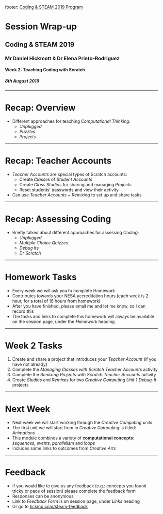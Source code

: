 footer: [Coding & STEAM 2019 Program](http://cs4s.github.io/steam-2019)

# Session Wrap-up

## Coding & STEAM 2019

### Mr Daniel Hickmott & Dr Elena Prieto-Rodriguez

#### Week 2: Teaching Coding with Scratch

##### 8th August 2019

---

# Recap: Overview

- Different approaches for teaching *Computational Thinking*: 
	- *Unplugged*
	- *Puzzles*
	- *Projects*

---

# Recap: Teacher Accounts

- *Teacher Accounts* are special types of Scratch accounts:
	- Create *Classes* of *Student Accounts*
	- Create *Class Studios* for sharing and managing *Projects*
	- Reset students' passwords and view their activity
- Can use *Teacher Accounts* + *Remixing* to set up and share tasks

---

# Recap: Assessing Coding

- Briefly talked about different approaches for assessing *Coding*:
	- *Unplugged*
	- *Multiple Choice Quizzes*
	- *Debug Its*
	- *Dr Scratch*

---

# Homework Tasks

- Every week we will ask you to complete Homework
- Contributes towards your NESA accreditation hours (each week is 2 hour, for a total of 16 hours from homework)
- After you have finished, please email me and let me know, so I can record this
- The tasks and links to complete this homework will always be available on the session page, under the *Homework* heading 	

---

# Week 2 Tasks

1. Create and share a project that introduces your *Teacher Account* (if you have not already)
2. Complete the *Managing Classes with Scratch Teacher Accounts* activity
3. Complete the *Remixing Projects with Scratch Teacher Accounts* activity
4. Create *Studios* and *Remixes* for two *Creative Computing Unit 1 Debug-It* projects

---

# Next Week

- Next week we will start working through the *Creative Computing* units
- The first unit we will start from in *Creative Computing* is titled: *Animations*
- This module combines a variety of **computational concepts**: *sequences*, *events*, *parallelism* and *loops*
- Includes some links to outcomes from *Creative Arts*

---

# Feedback

- If you would like to give us any feedback (e.g.: concepts you found tricky or pace of session) please complete the feedback form
- Responses can be anonymous
- Link to *Feedback Form* is on session page, under *Links* heading
- Or go to [hckmd.com/steam-feedback](http://hckmd.com/steam-feedback)
